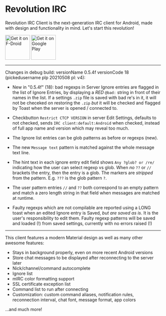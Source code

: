 Revolution IRC
==============
 
Revolution IRC Client is the next-generation IRC client for Android, made with design and functionality in mind. Let's start this revolution!

<a href="https://f-droid.org/packages/io.mrarm.irc/" target="_blank">
<img src="https://f-droid.org/badge/get-it-on.png" alt="Get it on F-Droid" height="80"/></a>
<a href="https://play.google.com/store/apps/details?id=io.mrarm.irc" target="_blank">
<img src="https://play.google.com/intl/en_us/badges/images/generic/en-play-badge.png" alt="Get it on Google Play" height="80"/></a>

---
Changes in debug build: versionName 0.5.4f versionCode 18 (pickedusername plp 20210508 pl: v4):

* New in "0.5.4f" (18): bad regexps in Server Ignore entries are flagged in the list of Ignore 
  Entries, by displaying a _RED_ `@bad:` string in front of their names in the list. If a settings
  `.zip` file is saved with bad re's in it, it will not be checeked on restoring the `.zip` _but_
  it will be checked and flagged by Toast when the server is opened / connected to. 

* Checkbutton `Restrict CTCP VERSION` in server Edit Settings, defaults to 
  not checked, sends `IRC client:default:Android` when checked, instead of full app name and version
  which may reveal too much.
  
* The Ignore list entries can be glob patterns as before or regexps (new).
* The new `Message text` pattern is matched against the whole message text line.
* The hint text in each ignore entry edit field shows `Any ?glob? or /re/` indicating how the user
  can select regexp vs glob. When _no_ `??` or `//` brackets the entry, then the entry is a glob.
  The markers are _stripped_ from the pattern. E.g. `???` is the glob pattern `?`.
* The user pattern entries `//` and `??` both correspond to an empty pattern and match a zero length
  string in that field when messages are matched at runtime.
* Faulty regexps which are not compilable are reported using a LONG toast when an edited Ignore entry
  is Saved, _but are saved as is_. It is the user's responsibility to edit them. Faulty regexp patterns
  will be saved and loaded (!) from saved settings, currently with no errors raised (!)
---
    
This client features a modern Material design as well as many other awesome features:

* Stays in background properly, even on more recent Android versions
* Store chat messages to be displayed after reconnecting to the server later
* Nick/channel/command autocomplete
* Ignore list
* mIRC color formatting support
* SSL certificate exception list
* Command list to run after connecting
* Customization: custom command aliases, notification rules, reconnection interval, chat font, message format, app colors

...and much more!
